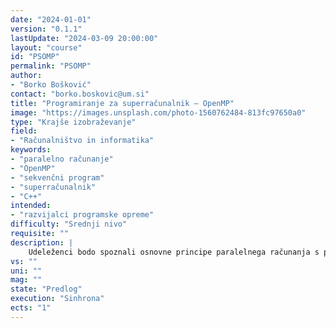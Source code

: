 ```yaml
---
date: "2024-01-01" 
version: "0.1.1"
lastUpdate: "2024-03-09 20:00:00"
layout: "course"
id: "PSOMP"
permalink: "PSOMP"
author:
- "Borko Bošković"
contact: "borko.boskovic@um.si"
title: "Programiranje za superračunalnik – OpenMP"
image: "https://images.unsplash.com/photo-1560762484-813fc97650a0"
type: "Krajše izobraževanje"
field:
- "Računalništvo in informatika"
keywords:
- "paralelno računanje"
- "OpenMP"
- "sekvenčni program"
- "superračunalnik"
- "C++"
intended:
- "razvijalci programske opreme"
difficulty: "Srednji nivo"
requisite: ""
description: |
    Udeleženci bodo spoznali osnovne principe paralelnega računanja s pomočjo programskega ogrodja OpenMP v programskem jeziku C++. Predstavljeni bodo vidiki sočasnosti, delovanje večjedrnih računalnikov, koncept deljenega pomnilnika, kritične sekcije, atomarne operacije itd. S pomočjo ogrodja OpenMP bo prikazan način paralelizacije sekvenčnega programa. Udeleženci bodo sekvenčni program paralelizirali tako, da ga bodo dopolnili s pomočjo paradigm OpenMP.
vs: ""
uni: ""
mag: ""
state: "Predlog"
execution: "Sinhrona"
ects: "1"
---
```


